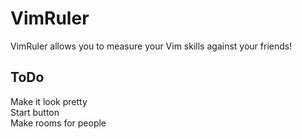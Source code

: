 VimRuler
========

VimRuler allows you to measure your Vim skills against your friends!

ToDo
-----
Make it look pretty  
Start button  
Make rooms for people

